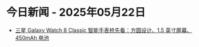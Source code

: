 # 今日新闻 - 2025年05月22日
- [三星 Galaxy Watch 8 Classic 智能手表抢先看：方圆设计、1.5 英寸屏幕、450mAh 电池](https://www.ithome.com/0/854/988.htm)
